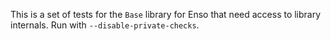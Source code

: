 This is a set of tests for the `Base` library for Enso that need access
to library internals. Run with `--disable-private-checks`.
